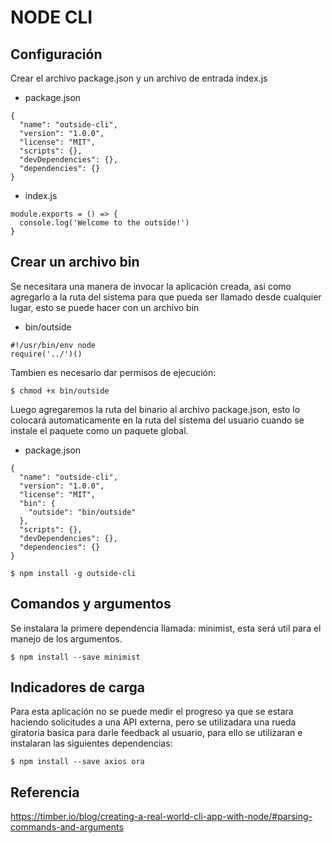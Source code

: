 # NODE CLI 


## Configuración
Crear el archivo package.json y un archivo de entrada index.js
- package.json
```
{
  "name": "outside-cli",
  "version": "1.0.0",
  "license": "MIT",
  "scripts": {},
  "devDependencies": {},
  "dependencies": {}
}
```
- index.js
```
module.exports = () => {
  console.log('Welcome to the outside!')
}
```
## Crear un archivo bin
Se necesitara una manera de invocar la aplicación creada, asi como agregarlo a la ruta del sistema para que pueda ser llamado desde cualquier lugar, esto se puede hacer con un archivo bin
  - bin/outside
  ```
  #!/usr/bin/env node
require('../')()
  ```
Tambien es necesario dar permisos de ejecución:
```
$ chmod +x bin/outside
```
Luego agregaremos la ruta del binario al archivo package.json, esto lo colocará automaticamente en la ruta del sistema del usuario cuando se instale el paquete como un paquete global.
- package.json
```
{
  "name": "outside-cli",
  "version": "1.0.0",
  "license": "MIT",
  "bin": {
    "outside": "bin/outside"
  },
  "scripts": {},
  "devDependencies": {},
  "dependencies": {}
}
```

```
$ npm install -g outside-cli
```

## Comandos y argumentos
Se instalara la primere dependencia llamada: minimist, esta será util para el manejo de los argumentos.
```
$ npm install --save minimist
```

## Indicadores de carga
Para esta aplicación no se puede medir el progreso ya que se estara haciendo solicitudes a una API externa, pero se utilizadara una rueda giratoria basica para darle feedback al usuario, para ello se utilizaran e instalaran las siguientes dependencias:

```
$ npm install --save axios ora
```
 ## Referencia
 https://timber.io/blog/creating-a-real-world-cli-app-with-node/#parsing-commands-and-arguments